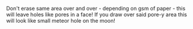 Don't erase same area over and over - depending on gsm of paper - this will leave holes like pores in a face! If you draw over said pore-y area this will look like small meteor hole on the moon!
